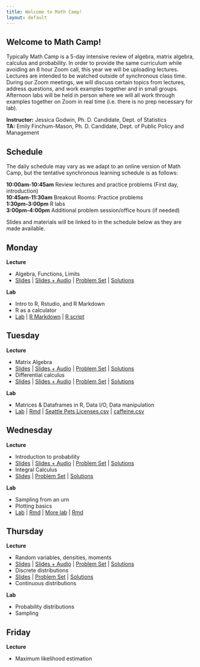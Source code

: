 ```yaml
---
title: Welcome to Math Camp!
layout: default
---
```


## Welcome to Math Camp!

Typically Math Camp is a 5-day intensive review of algebra, matrix algebra, calculus and probability. In order to provide the same curriculum while avoiding an 8 hour Zoom call, this year we will be uploading lectures. Lectures are intended to be watched outside of synchronous class time. During our Zoom meetings, we will discuss certain topics from lectures, address questions, and work examples together and in small groups. Afternoon labs will be held in person where we will all work through examples together on Zoom in real time (i.e. there is no prep necessary for lab).

  **Instructor:** Jessica Godwin, Ph. D. Candidate, Dept. of Statistics  
  **TA:** Emily Finchum-Mason, Ph. D. Candidate, Dept. of Public Policy and Management  

## Schedule

The daily schedule may vary as we adapt to an online version of Math Camp, but the tentative synchronous learning schedule is as follows:  

  **10:00am-10:45am**  Review lectures and practice problems (First day, introduction)  
  **10:45am-11:30am**  Breakout Rooms: Practice problems  
  **1:30pm-3:00pm**    R labs  
  **3:00pm-4:00pm**    Additional problem session/office hours (if needed)  

Slides and materials will be linked to in the schedule below as they are made available.

## Monday
**Lecture**
 * Algebra, Functions, Limits
 * [Slides](https://jlgodwin.github.io/MathCamp/Lectures/Lecture1_20200921.pdf) \| [Slides + Audio](https://washington.zoom.us/rec/share/HxmHkU5xjizORXgxxWlQMklhTiZwpBS3x03l3salzbu1NUJG2LQramibL-47ayOG.PWT7sDgR-TEf0qV2?startTime=1600665456000) \| [Problem Set](https://jlgodwin.github.io/MathCamp/ProblemSets/problemset1.pdf) \| [Solutions](https://jlgodwin.github.io/MathCamp/ProblemSets/solutions1.pdf)
 
**Lab**
 * Intro to R, Rstudio, and R Markdown
 * R as a calculator
 * [Lab](https://jlgodwin.github.io/MathCamp/Labs/Rlab1.html) \| [R Markdown](https://jlgodwin.github.io/MathCamp/Labs/Rlab1.Rmd) \| [R script](https://jlgodwin.github.io/MathCamp/Labs/Rlab1.R) 

## Tuesday
**Lecture**
 * Matrix Algebra
 * [Slides](https://jlgodwin.github.io/MathCamp/Lectures/Lecture2.pdf) \| [Slides + Audio](https://washington.zoom.us/rec/share/YBGP0Ne3CYjZYgYxBgnxz5ww39jh43sByWjUcfXJBvZuhV32hXeEjUhhqysYMlgS.MoWItClaoR4jihen?startTime=1600727899000) \| [Problem Set](https://jlgodwin.github.io/MathCamp/ProblemSets/problemset2.pdf) \| [Solutions](https://jlgodwin.github.io/MathCamp/ProblemSets/problemset2solutions.pdf)
 * Differential calculus
 * [Slides](https://jlgodwin.github.io/MathCamp/Lectures/Lecture3.pdf) \| [Slides + Audio](
 https://washington.zoom.us/rec/share/rskeDKGYdbRzQ8-ZV7ZimbPeAzjMNjSwChMd2Uv73-4zyFr_R09hW45AgjFgqiz8.GgznZ0uFH4kDIEHw?startTime=1600732333000) \| [Problem Set](https://jlgodwin.github.io/MathCamp/ProblemSets/problemset3.pdf)  \| [Solutions](https://jlgodwin.github.io/MathCamp/ProblemSets/problemset3solutions.pdf)
 
**Lab**
* Matrices & Dataframes in R, Data I/O, Data manipulation
* [Lab](https://jlgodwin.github.io/MathCamp/Labs/RLab2.html) \| [Rmd](https://jlgodwin.github.io/MathCamp/Labs/RLab2.Rmd) \| [Seattle Pets Licenses.csv](https://jlgodwin.github.io/MathCamp/Labs/Seattle_Pet_Licenses.csv) \| [caffeine.csv](https://jlgodwin.github.io/MathCamp/Labs/caffeine.csv)

## Wednesday
**Lecture**
* Introduction to probability
* [Slides](https://jlgodwin.github.io/MathCamp/Lectures/Lecture5.pdf)  \| [Slides + Audio](https://washington.zoom.us/rec/share/ZWPJplMiDDt8Sx3PX3L7DfRxummWI66mq0o3N97E4C6xcm575s4EQgSNBbZV3UM.4ceSqUmzNv7gSBMw?startTime=1600887212000) \| [Problem Set](https://jlgodwin.github.io/MathCamp/ProblemSets/problemset5.pdf)  \| [Solutions](https://jlgodwin.github.io/MathCamp/ProblemSets/problemset5solutions.pdf)
* Integral Calculus
* [Slides](https://jlgodwin.github.io/MathCamp/Lectures/Lecture4.pdf) \| [Problem Set](https://jlgodwin.github.io/MathCamp/ProblemSets/problemset4.pdf)  \| [Solutions](https://jlgodwin.github.io/MathCamp/ProblemSets/problemset4solutions.pdf)

**Lab**
* Sampling from an urn
* Plotting basics 
* [Lab](https://jlgodwin.github.io/MathCamp/Labs/Lab_4-Plotting_in_R.pdf) \| [Rmd](https://jlgodwin.github.io/MathCamp/Labs/Rlab3.Rmd) \| [More lab](https://jlgodwin.github.io/MathCamp/Labs/Rlab4.html) \| [Rmd](https://jlgodwin.github.io/MathCamp/Labs/Rlab4.Rmd)

## Thursday
**Lecture**
 * Random variables, densities, moments
 * [Slides](https://jlgodwin.github.io/MathCamp/Lectures/Lecture6.pdf) \| [Slides + Audio](https://washington.zoom.us/rec/play/knwDKZYDJlRe9_-x7iyxwvPaUKWRRUyZg09fHzbUyHCsOfxmUHwB5CmGgblpkPOCcybbRtrx-98WQ_H-.tUCozDNkdPpuwwjm?continueMode=true) \| [Problem Set](https://jlgodwin.github.io/MathCamp/ProblemSets/problemset6.pdf) \| [Solutions](https://jlgodwin.github.io/MathCamp/ProblemSets/problemset6solutions.pdf) 
 * Discrete distributions
 * [Slides](https://jlgodwin.github.io/MathCamp/Lectures/Lecture7.pdf) \| [Problem Set](https://jlgodwin.github.io/MathCamp/ProblemSets/problemset7.pdf) \| [Solutions](https://jlgodwin.github.io/MathCamp/ProblemSets/problemset7solutions.pdf) 
 * Continuous distributions 
 
**Lab**
 * Probability distributions
 * Sampling
 
## Friday
**Lecture**
 * Maximum likelihood estimation

